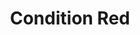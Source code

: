 ---
mission_id: cond-red
editorsChoice:
title: "Condition Red"
authors: 
    - "Peter Klassen"
    - "Jereth Kok"
    - "Steve Miller"
date:
filename: "cond-red.zip"
description: "Unknown."
cover:
levelReplaced: JABSHIP
difficulty: yes
bm:	yes
fme: yes
wax: yes
three_do: yes
voc: yes
gmd: yes
vue: yes
lfd: yes
base: "New level from scratch" 
editors: "WDFUSE"

---